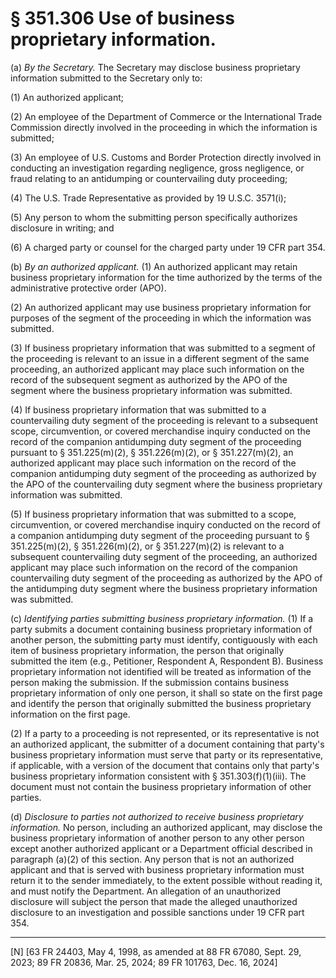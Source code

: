 # § 351.306   Use of business proprietary information.

(a) *By the Secretary.* The Secretary may disclose business proprietary information submitted to the Secretary only to:


(1) An authorized applicant;


(2) An employee of the Department of Commerce or the International Trade Commission directly involved in the proceeding in which the information is submitted;




(3) An employee of U.S. Customs and Border Protection directly involved in conducting an investigation regarding negligence, gross negligence, or fraud relating to an antidumping or countervailing duty proceeding;


(4) The U.S. Trade Representative as provided by 19 U.S.C. 3571(i);


(5) Any person to whom the submitting person specifically authorizes disclosure in writing; and


(6) A charged party or counsel for the charged party under 19 CFR part 354.


(b) *By an authorized applicant.* (1) An authorized applicant may retain business proprietary information for the time authorized by the terms of the administrative protective order (APO).


(2) An authorized applicant may use business proprietary information for purposes of the segment of the proceeding in which the information was submitted.


(3) If business proprietary information that was submitted to a segment of the proceeding is relevant to an issue in a different segment of the same proceeding, an authorized applicant may place such information on the record of the subsequent segment as authorized by the APO of the segment where the business proprietary information was submitted.


(4) If business proprietary information that was submitted to a countervailing duty segment of the proceeding is relevant to a subsequent scope, circumvention, or covered merchandise inquiry conducted on the record of the companion antidumping duty segment of the proceeding pursuant to § 351.225(m)(2), § 351.226(m)(2), or § 351.227(m)(2), an authorized applicant may place such information on the record of the companion antidumping duty segment of the proceeding as authorized by the APO of the countervailing duty segment where the business proprietary information was submitted.


(5) If business proprietary information that was submitted to a scope, circumvention, or covered merchandise inquiry conducted on the record of a companion antidumping duty segment of the proceeding pursuant to § 351.225(m)(2), § 351.226(m)(2), or § 351.227(m)(2) is relevant to a subsequent countervailing duty segment of the proceeding, an authorized applicant may place such information on the record of the companion countervailing duty segment of the proceeding as authorized by the APO of the antidumping duty segment where the business proprietary information was submitted.




(c) *Identifying parties submitting business proprietary information.* (1) If a party submits a document containing business proprietary information of another person, the submitting party must identify, contiguously with each item of business proprietary information, the person that originally submitted the item (e.g., Petitioner, Respondent A, Respondent B). Business proprietary information not identified will be treated as information of the person making the submission. If the submission contains business proprietary information of only one person, it shall so state on the first page and identify the person that originally submitted the business proprietary information on the first page.


(2) If a party to a proceeding is not represented, or its representative is not an authorized applicant, the submitter of a document containing that party's business proprietary information must serve that party or its representative, if applicable, with a version of the document that contains only that party's business proprietary information consistent with § 351.303(f)(1)(iii). The document must not contain the business proprietary information of other parties.


(d) *Disclosure to parties not authorized to receive business proprietary information.* No person, including an authorized applicant, may disclose the business proprietary information of another person to any other person except another authorized applicant or a Department official described in paragraph (a)(2) of this section. Any person that is not an authorized applicant and that is served with business proprietary information must return it to the sender immediately, to the extent possible without reading it, and must notify the Department. An allegation of an unauthorized disclosure will subject the person that made the alleged unauthorized disclosure to an investigation and possible sanctions under 19 CFR part 354.



---

[N] [63 FR 24403, May 4, 1998, as amended at 88 FR 67080, Sept. 29, 2023; 89 FR 20836, Mar. 25, 2024; 89 FR 101763, Dec. 16, 2024]








